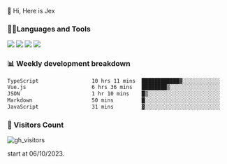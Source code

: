  👋 Hi, Here is Jex

 

### 🧑‍💻Languages and Tools

<code><a href="https://react.dev"><img src="https://api.iconify.design/logos:react.svg" /></a></code>
<code><a href="https://github.com/vuejs/core"><img src="https://api.iconify.design/logos:vue.svg" /></a></code> 
<code><a href="https://github.com/microsoft/TypeScript"><img src="https://api.iconify.design/logos:typescript-icon.svg" /></a></code>
<code><a href="https://threejs.org/"><img src="https://api.iconify.design/logos:threejs.svg" /></a></code>

### 📊 Weekly development breakdown

<!--START_SECTION:waka-->

```txt
TypeScript                 10 hrs 11 mins  ████████████▓░░░░░░░░░░░░   51.11 %
Vue.js                     6 hrs 36 mins   ████████▒░░░░░░░░░░░░░░░░   33.17 %
JSON                       1 hr 10 mins    █▒░░░░░░░░░░░░░░░░░░░░░░░   05.87 %
Markdown                   50 mins         █░░░░░░░░░░░░░░░░░░░░░░░░   04.25 %
JavaScript                 31 mins         ▓░░░░░░░░░░░░░░░░░░░░░░░░   02.62 %
```

<!--END_SECTION:waka-->


### 👀 Visitors Count

![gh_visitors](https://profile-counter.glitch.me/jexlau/count.svg)

start at 06/10/2023.
